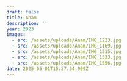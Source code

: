 ```yaml
---
draft: false
title: Anam
description: ''
year: 2023
images:
  - src: /assets/uploads/Anam/IMG_1223.jpg
  - src: /assets/uploads/Anam/IMG_1169.jpg
  - src: /assets/uploads/Anam/IMG_1315.jpg
  - src: /assets/uploads/Anam/IMG_1333.jpg
  - src: /assets/uploads/Anam/IMG_1556.jpg
date: 2025-05-01T15:37:54.909Z
---
```


